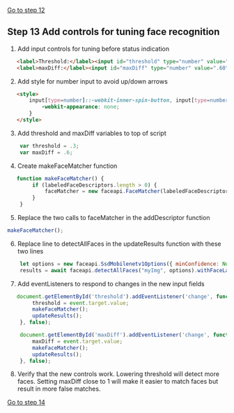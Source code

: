 [Go to step 12](https://github.com/seattleacademy/faceCam/tree/step12)
## Step 13 Add controls for tuning face recognition

1.  Add input controls for tuning before status indication
 ```html  
    <label>Threshold:</label><input id="threshold" type="number" value=".30" step="0.01" min=".01" max="1.00">
    <label>maxDiff:</label><input id="maxDiff" type="number" value=".60" step="0.01" min=".01" max="1.00">
```
2. Add style for number input to avoid up/down arrows
 ```html  
    <style>
        input[type=number]::-webkit-inner-spin-button, input[type=number]::-webkit-outer-spin-button { 
            -webkit-appearance: none; 
        }
    </style>
```
3.  Add threshold and maxDiff variables to top of script
```javascript
    var threshold = .3;
    var maxDiff = .6;
```
4.  Create makeFaceMatcher function
```javascript
   function makeFaceMatcher() {
        if (labeledFaceDescriptors.length > 0) {
            faceMatcher = new faceapi.FaceMatcher(labeledFaceDescriptors, maxDiff);
        }
    }
```
5.  Replace the two calls to faceMatcher in the addDescriptor function
```javascript
makeFaceMatcher();
```
6.  Replace line to detectAllFaces in the updateResults function with these two lines
```javascript
    let options = new faceapi.SsdMobilenetv1Options({ minConfidence: Number(threshold) })
    results = await faceapi.detectAllFaces("myImg", options).withFaceLandmarks().withFaceExpressions().withAgeAndGender().withFaceDescriptors();
````
7.  Add eventListeners to respond to changes in the new input fields
```javascript
   document.getElementById('threshold').addEventListener('change', function(event) {
        threshold = event.target.value;
        makeFaceMatcher();
        updateResults();
    }, false);

    document.getElementById('maxDiff').addEventListener('change', function(event) {
        maxDiff = event.target.value;
        makeFaceMatcher();
        updateResults();
    }, false);

```
8.  Verify that the new controls work.  Lowering threshold will detect more faces.  Setting maxDiff close to 1 will make it easier to match faces but result in more false matches.

[Go to step 14](https://github.com/seattleacademy/faceCam/tree/step14)
